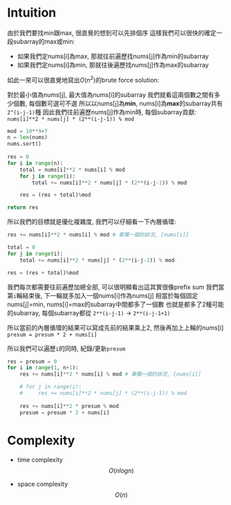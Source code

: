 # Intuition

由於我們要找min跟max, 很直覺的想到可以先排個序
這樣我們可以很快的確定一段subarray的max或min:
- 如果我們定nums[i]為max, 那就往前遍歷找nums[j]作為min的subarray
- 如果我們定nums[i]為min, 那就往後遍歷找nums[j]作為max的subarray

如此一來可以很直覺地寫出$O(n^2)$的brute force solution:

對於最小值為nums[j], 最大值為nums[i]的subarray
我們就看這兩個數之間有多少個數, 每個數可選可不選
所以以nums[j]為**min**, nums[i]為**max**的subarray共有`2^(i-j-1)`種
因此我們往前遍歷nums[j]作為min時, 每個subarray貢獻:
`nums[i]**2 * nums[j] * (2**(i-j-1)) % mod`

```py
mod = 10**9+7
n = len(nums)
nums.sort()
    
res = 0
for i in range(n):
    total = nums[i]**2 * nums[i] % mod
    for j in range(i):
        total += nums[i]**2 * nums[j] * (2**(i-j-1)) % mod

    res = (res + total)%mod

return res
```

所以我們的目標就是優化複雜度, 我們可以仔細看一下內層循環:

```py
res += nums[i]**2 * nums[i] % mod # 單獨一個的狀況, [nums[i]]

total = 0
for j in range(i):
    total += nums[i]**2 * nums[j] * (2**(i-j-1)) % mod

res = (res + total)%mod
```

我們每次都需要往前遍歷加總全部, 可以很明顯看出這其實很像prefix sum
我們當第`i`輪結束後, 下一輪就多加入一個nums[i]作為nums[j]
相當於每個固定nums[j]=min, nums[i]=max的subarray中間都多了一個數
也就是都多了2種可能的subarray, 每個subarray都從 `2**(i-j-1)` -> `2**(i-j-1+1)`

所以當前的內層循環的結果可以寫成先前的結果乘上2, 然後再加上上輪的nums[i]
`presum = presum * 2 + nums[i]`

所以我們可以遍歷`i`的同時, 紀錄/更新`presum`

```py
res = presum = 0
for i in range(1, n+1):
    res += nums[i]**2 * nums[i] % mod # 單獨一個的狀況, [nums[i]]

    # for j in range(i):
    #     res += nums[i]**2 * nums[j] * (2**(i-j-1)) % mod
    
    res += nums[i]**2 * presum % mod
    presum = presum * 2 + nums[i]
```

# Complexity

- time complexity
$$O(nlogn)$$

- space complexity
$$O(n)$$